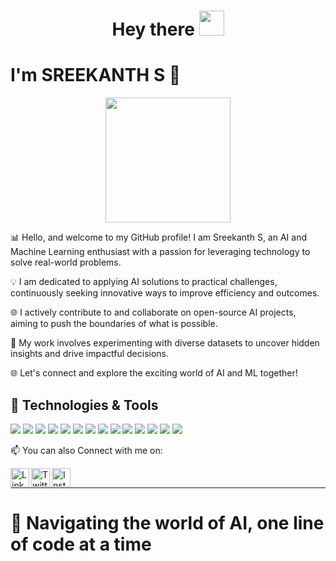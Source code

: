 <h1 align="center">Hey there <img src="https://media.giphy.com/media/hvRJCLFzcasrR4ia7z/giphy.gif" width="40"></h1>
<h1 align="left">I'm SREEKANTH S 🤩</h1>
<p align="center">
  <img src="https://media.giphy.com/media/26tn33aiTi1jkl6H6/giphy.gif" width="200">
</p>

📊 Hello, and welcome to my GitHub profile! I am Sreekanth S, an AI and Machine Learning enthusiast with a passion for leveraging technology to solve real-world problems.
 
💡 I am dedicated to applying AI solutions to practical challenges, continuously seeking innovative ways to improve efficiency and outcomes.

🌐 I actively contribute to and collaborate on open-source AI projects, aiming to push the boundaries of what is possible.

🔬 My work involves experimenting with diverse datasets to uncover hidden insights and drive impactful decisions.

🌐 Let's connect and explore the exciting world of AI and ML together!

<h2 align="left">🔧 Technologies & Tools</h2>
<p>
  <img src="https://img.shields.io/badge/Python-3776AB?style=for-the-badge&logo=python&logoColor=white" />
  <img src="https://img.shields.io/badge/TensorFlow-FF6F00?style=for-the-badge&logo=tensorflow&logoColor=white" />
  <img src="https://img.shields.io/badge/Keras-D00000?style=for-the-badge&logo=keras&logoColor=white" />
  <img src="https://img.shields.io/badge/scikit--learn-F7931E?style=for-the-badge&logo=scikit-learn&logoColor=white" />
  <img src="https://img.shields.io/badge/Docker-2496ED?style=for-the-badge&logo=docker&logoColor=white" />
  <img src="https://img.shields.io/badge/Git-F05032?style=for-the-badge&logo=git&logoColor=white" />
  <img src="https://img.shields.io/badge/AWS-232F3E?style=for-the-badge&logo=amazon-aws&logoColor=white" />
  <img src="https://img.shields.io/badge/Google%20Cloud-4285F4?style=for-the-badge&logo=google-cloud&logoColor=white" />
  <img src="https://img.shields.io/badge/Flask-000000?style=for-the-badge&logo=flask&logoColor=white" />
  <img src="https://img.shields.io/badge/FastAPI-009688?style=for-the-badge&logo=fastapi&logoColor=white" />
  <img src="https://img.shields.io/badge/MySQL-4479A1?style=for-the-badge&logo=mysql&logoColor=white" />
  <img src="https://img.shields.io/badge/Computer%20Vision-FF6F00?style=for-the-badge&logo=opencv&logoColor=white" />
  <img src="https://img.shields.io/badge/LangChain-ff0b37?style=for-the-badge&logo=langchain&logoColor=white" />
  <img src="https://img.shields.io/badge/NLP-4B8BBE?style=for-the-badge&logo=natural-language-processing&logoColor=white" />
</p>

📫 You can also Connect with me on:

<img align="left" alt="LinkedIn" width="30px" src="https://img.icons8.com/color/48/000000/linkedin.png" />
<img align="left" alt="Twitter" width="30px" src="https://img.icons8.com/fluent/48/000000/twitter.png" />
<img align="left" alt="Instagram" width="30px" src="https://img.icons8.com/fluent/48/000000/instagram-new.png" />

<br>
<hr>
<h1 align="left">🚀 Navigating the world of AI, one line of code at a time</h1>
